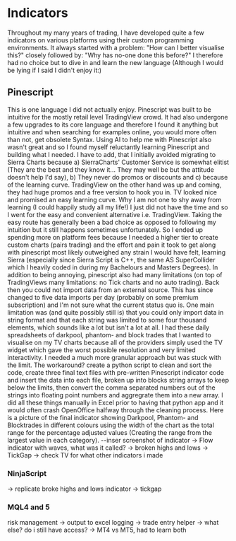 # Indicators
Throughout my many years of trading, I have developed quite a few indicators on various platforms using their custom programming environments. It always started with a problem: "How can I better visualise this?" closely followed by: "Why has no-one done this before?" I therefore had no choice but to dive in and learn the new language (Although I would be lying if I said I didn't enjoy it:)

## Pinescript
This is one language I did not actually enjoy. Pinescript was built to be intuitive for the mostly retail level TradingView crowd. It had also undergone a few upgrades to its core language and therefore I found it anything but intuitive and when searching for examples online, you would more often than not, get obsolete Syntax. Using AI to help me with Pinescript also wasn't great and so I found myself reluctantly learning Pinescript and building what I needed. I have to add, that I initially avoided migrating to Sierra Charts because a) SierraCharts' Customer Service is somewhat elitist (They are the best and they know it... They may well be but the attitude doesn't help I'd say), b) They never do promos or discounts and c) because of the learning curve. TradingView on the other hand was up and coming, they had huge promos and a free version to hook you in. TV looked nice and promised an easy learning curve. Why I am not one to shy away from learning (I could happily study all my life!) I just did not have the time and so I went for the easy and convenient alternative i.e. TradingView. Taking the easy route has generally been a bad choice as opposed to following my intuition but it still happens sometimes unfortunately. So I ended up spending more on platform fees because I needed a higher tier to create custom charts (pairs trading) and the effort and pain it took to get along with pinescript most likely outweighed any strain I would have felt, learning Sierra (especially since Sierra Script is C++, the same AS SuperCollider which I heavily coded in during my Bachelours and Masters Degrees). In addition to being annoying, pinescript also had many limitations (on top of TradingViews many limitations: no Tick charts and no auto trading). Back then you could not import data from an external source. This has since changed to five data imports per day (probably on some premium subscription) and I'm not sure what the current status quo is. One main limitation was (and quite possibly still is) that you could only import data in string format and that each string was limited to some four thousand elements, which sounds like a lot but isn't a lot at all. I had these daily spreadsheets of darkpool, phantom- and block trades that I wanted to visualise on my TV charts because all of the providers simply used the TV widget which gave the worst possible resolution and very limited interactivity. I needed a much more granular approach but was stuck with the limit. The workaround? create a python script to clean and sort the code, create three final text files with pre-written Pinescript indicator code and insert the data into each file, broken up into blocks string arrays to keep below the limits, then convert the comma separated numbers out of the strings into floating point numbers and aggregrate them into a new array. I did all these things manually in Excel prior to having that python app and it would often crash OpenOffice halfway through the cleaning process. Here is a picture of the final indicator showing Darkpool, Phantom- and Blocktrades in different colours using the width of the chart as the total range for the percentage adjusted values (Creating the range from the largest value in each category).
--inser screenshot of indicator
-> Flow indicator with waves, what was it called?
-> broken highs and lows
-> TickGap
-> check TV for what other indicators i made

### NinjaScript
-> replicate broke highs and lows indicator
-> tickgap
### MQL4 and 5
risk management
-> output to excel logging
-> trade entry helper
-> what else? do i still have access?
-> MT4 vs MT5, had to learn both

